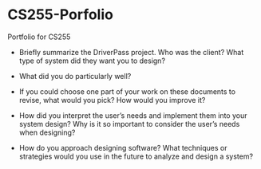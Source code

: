 # CS255-Porfolio
Portfolio for CS255

- Briefly summarize the DriverPass project. Who was the client? What type of system did they want you to design?

- What did you do particularly well?

- If you could choose one part of your work on these documents to revise, what would you pick? How would you improve it?

- How did you interpret the user’s needs and implement them into your system design? Why is it so important to consider the user’s needs when designing?

- How do you approach designing software? What techniques or strategies would you use in the future to analyze and design a system?
